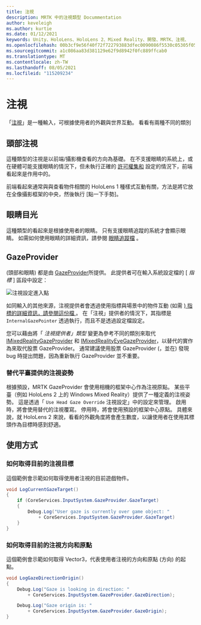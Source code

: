 ```yaml
---
title: 注視
description: MRTK 中的注視類型 Docummentation
author: keveleigh
ms.author: kurtie
ms.date: 01/12/2021
keywords: Unity、HoloLens、HoloLens 2、Mixed Reality、開發、MRTK、注視、
ms.openlocfilehash: 00b3cf9e56f40f72f722793883dfec0090086f5530c05305f050998478917eb8
ms.sourcegitcommit: a1c086aa83d381129e62f9d8942f0fc889ffcab0
ms.translationtype: MT
ms.contentlocale: zh-TW
ms.lasthandoff: 08/05/2021
ms.locfileid: "115209234"
---
```

# <a name="gaze"></a>注視

「[注視](https://docs.microsoft.com/windows/mixed-reality/gaze)」是一種輸入，可根據使用者的外觀與世界互動。 看看有兩種不同的類別

## <a name="head-gaze"></a>頭部注視

這種類型的注視是以前端/攝影機查看的方向為基礎。 在不支援眼睛的系統上，或在硬體可能支援眼睛的情況下，但未執行正確的 [許可權集和](../eye-tracking/eye-tracking-basic-setup.md#eye-tracking-requirements-checklist) 設定的情況下，前端看起來是作用中的。

前端看起來通常與與查看物件相關的 HoloLens 1 種樣式互動有關，方法是將它放在全像攝影框架的中央，然後執行 [點一下手勢]。

## <a name="eye-gaze"></a>眼睛目光

這種類型的看起來是根據使用者的眼睛。 只有支援眼睛追蹤的系統才會顯示眼睛。 如需如何使用眼睛的詳細資訊，請參閱 [眼睛追蹤檔](../eye-tracking/eye-tracking-main.md) 。

## <a name="gazeprovider"></a>GazeProvider

 (頭部和眼睛) 都是由 [GazeProvider](xref:Microsoft.MixedReality.Toolkit.Input.GazeProvider)所提供。 此提供者可在輸入系統設定檔的 [ *指標* ] 區段中設定：

![注視設定進入點](../images/input/GazeConfigurationEntrypoint.png)

如同輸入的其他來源，注視提供者會透過使用指標與場景中的物件互動 (如需 [) 指標的詳細資訊，請參閱這份檔 ](../../architecture/controllers-pointers-and-focus.md)。
在「注視」提供者的情況下，其指標是 `InternalGazePointer` 透過執行，而且不是透過設定檔設定。

您可以藉由將「 *注視提供者」類型* 變更為參考不同的類別來取代 [IMixedRealityGazeProvider](xref:Microsoft.MixedReality.Toolkit.Input.IMixedRealityGazeProvider) 和 [IMixedRealityEyeGazeProvider](xref:Microsoft.MixedReality.Toolkit.Input.IMixedRealityEyeGazeProvider)，以替代的實作為來取代股票 GazeProvider。
通常建議使用股票 GazeProvider (，並在) 發現 bug 時提出問題，因為重新執行 GazeProvider 並不重要。

### <a name="alternative-platform-provided-gaze-poses"></a>替代平臺提供的注視姿勢

根據預設，MRTK GazeProvider 會使用相機的框架中心作為注視原點。 某些平臺（例如 HoloLens 2 上的 Windows Mixed Reality）提供了一種定義的注視姿勢。 這是透過「 `Use Head Gaze Override` 注視設定」中的設定來管理。 啟用時，將會使用替代的注視覆寫。 停用時，將會使用預設的框架中心原點。 具體來說，就 HoloLens 2 來說，看看的外觀角度將會產生數度，以讓使用者在使用其標頭作為目標時感到舒適。

## <a name="usage"></a>使用方式

### <a name="how-get-the-current-gaze-target"></a>如何取得目前的注視目標

這個範例會示範如何取得使用者注視的目前遊戲物件。

```c#
void LogCurrentGazeTarget()
{
    if (CoreServices.InputSystem.GazeProvider.GazeTarget)
    {
        Debug.Log("User gaze is currently over game object: "
            + CoreServices.InputSystem.GazeProvider.GazeTarget)
    }
}
```

### <a name="how-to-get-the-current-gaze-direction-and-origin"></a>如何取得目前的注視方向和原點

這個範例會示範如何取得 Vector3，代表使用者注視的方向和原點 (方向) 的起點。

```c#
void LogGazeDirectionOrigin()
{
    Debug.Log("Gaze is looking in direction: "
        + CoreServices.InputSystem.GazeProvider.GazeDirection);

    Debug.Log("Gaze origin is: "
        + CoreServices.InputSystem.GazeProvider.GazeOrigin);
}
```
